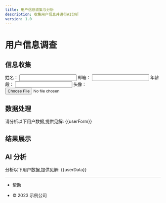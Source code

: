 ```yaml
---
title: 用户信息收集与分析
description: 收集用户信息并进行AI分析
version: 1.0
---
```


<!-- 支持如下的代码编辑，也支持类似notion的编辑方式 -->
<!-- 就想markdown一样，但是支持更多的元素 -->
<!-- markdown编辑器有很多，有的是直接写md, 有的是所见即所得，输入‘/’可以调出组件面板那种 -->
<!-- 期望下面的这种格式可以支持这两种编辑方式，这就是它的亮点 -->
<!-- 通过各种丰富的块来组合出强大（但不复杂）的功能，在强大的同时，通过AI来简化复杂操作 -->

# 用户信息调查

## 信息收集

<Layout id="userForm">
姓名：
  <Input type="text" id="name" required />
邮箱：
  <Input type="email" id="email" />
年龄段：
  <Input type="select" id="age" options="0-18,19-30,31-50,51+" />
头像：
  <Input type="file" id="avatar" accept="image" />
  <Action type="submit" label="提交" target="processForm" />
</Layout>

## 数据处理

<Flow id="processForm">
  <AI model="gpt-4o" id="aiProcess" output="userData">
    <Prompt>
      请分析以下用户数据,提供见解:
      {{userForm}}
    </Prompt>
  </AI>
  <Store id="userData" />
</Flow>

## 结果展示

<Logic type="if" condition="{{userData.exists}}">
  <Display type="table" data="{{userData}}" />
  <Display type="chart" chartType="pie" data="{{userData.ageGroup}}" title="年龄分布" />
</Logic>

## AI 分析

<AI model="gpt-4" id="aiAnalysis">
  <Prompt>
    分析以下用户数据,提供见解:
    {{userData}}
  </Prompt>
  <Action type="button" label="进行AI分析" />
</AI>

<Display type="markdown" source="{{aiAnalysis.output}}" />

---

- [帮助](https://example.com/help)

- © 2023 示例公司

